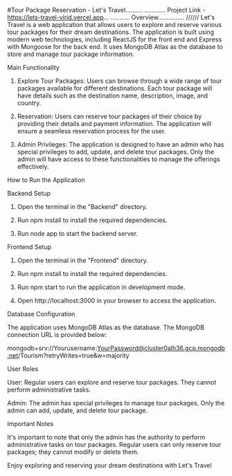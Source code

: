 #Tour Package Reservation - Let's Travel..........
............
Project Link - https://lets-travel-virid.vercel.app...
...........
Overview...............
//////
Let's Travel is a web application that allows users to explore and reserve various tour packages for their dream destinations. The application is built using modern web technologies, including ReactJS for the front end and Express with Mongoose for the back end. It uses MongoDB Atlas as the database to store and manage tour package information.

Main Functionality

1. Explore Tour Packages: Users can browse through a wide range of tour packages available for different destinations. Each tour package will have details such as the destination name, description, image, and country.

2. Reservation: Users can reserve tour packages of their choice by providing their details and payment information. The application will ensure a seamless reservation process for the user.

3. Admin Privileges: The application is designed to have an admin who has special privileges to add, update, and delete tour packages. Only the admin will have access to these functionalities to manage the offerings effectively.

How to Run the Application

Backend Setup

1. Open the terminal in the "Backend" directory.

2. Run npm install to install the required dependencies.

3. Run node app to start the backend server.

Frontend Setup

1. Open the terminal in the "Frontend" directory.

2. Run npm install to install the required dependencies.

3. Run npm start to run the application in development mode.

4. Open http://localhost:3000 in your browser to access the application.

Database Configuration

The application uses MongoDB Atlas as the database. The MongoDB connection URL is provided below:

mongodb+srv://Yourusername:YourPassword@cluster0alh36.gcp.mongodb.net/Tourism?retryWrites=true&w=majority

User Roles

User: Regular users can explore and reserve tour packages. They cannot perform administrative tasks.

Admin: The admin has special privileges to manage tour packages. Only the admin can add, update, and delete tour package.

Important Notes

It's important to note that only the admin has the authority to perform administrative tasks on tour packages. Regular users can only reserve tour packages; they cannot modify or delete them.

Enjoy exploring and reserving your dream destinations with Let's Travel

